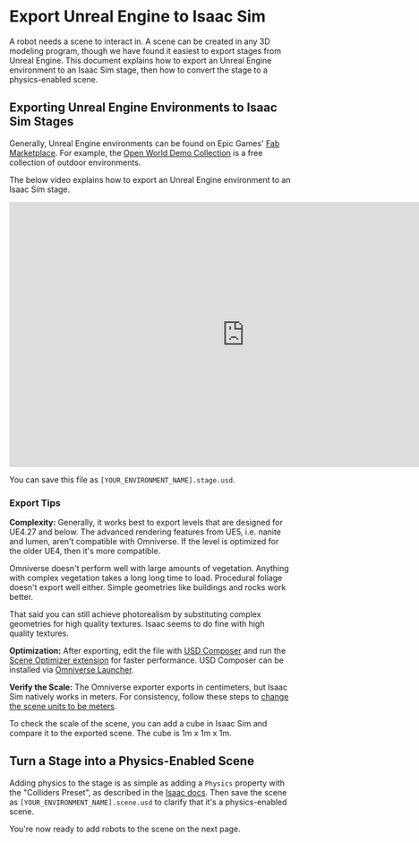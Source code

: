 # Export Unreal Engine to Isaac Sim

A robot needs a scene to interact in. A scene can be created in any 3D modeling program, though we have found it easiest to export stages from Unreal Engine. This document explains how to export an Unreal Engine environment to an Isaac Sim stage, then how to convert the stage to a physics-enabled scene. 


## Exporting Unreal Engine Environments to Isaac Sim Stages
Generally, Unreal Engine environments can be found on Epic Games' [Fab Marketplace](https://www.fab.com/). For example, the [Open World Demo Collection](https://www.fab.com/listings/3262ab8f-f64a-4124-8efd-82cb19df6249) is a free collection of outdoor environments.


The below video explains how to export an Unreal Engine environment to an Isaac Sim stage.

<iframe width="840" height="473" src="https://www.youtube.com/embed/y9qP7wcinHM?si=i5TVd1CFbJUYhWz7" title="YouTube video player" frameborder="0" allow="accelerometer; autoplay; clipboard-write; encrypted-media; gyroscope; picture-in-picture; web-share" referrerpolicy="strict-origin-when-cross-origin" allowfullscreen></iframe>

You can save this file as `[YOUR_ENVIRONMENT_NAME].stage.usd`.


### Export Tips

**Complexity:**
Generally, it works best to export levels that are designed for UE4.27 and below. The advanced rendering features from UE5, i.e. nanite and lumen, aren't compatible with Omniverse. 
If the level is optimized for the older UE4, then it's more compatible.

Omniverse doesn't perform well with large amounts of vegetation. Anything with complex vegetation takes a long long time to load. Procedural foliage doesn't export well either. Simple geometries like buildings and rocks work better. 

That said you can still achieve photorealism by substituting complex geometries for high quality textures. Isaac seems to do fine with high quality textures.

**Optimization:** After exporting, edit the file with [USD Composer](https://docs.omniverse.nvidia.com/composer/latest/index.html) and run the [Scene Optimizer extension](https://docs.omniverse.nvidia.com/extensions/latest/ext_scene-optimizer.html) for faster performance. USD Composer can be installed via [Omniverse Launcher](https://docs.omniverse.nvidia.com/launcher/latest/index.html).

**Verify the Scale:**  The Omniverse exporter exports in centimeters, but Isaac Sim natively works in meters. For consistency, follow these steps to [change the scene units to be meters](https://forums.developer.nvidia.com/t/how-to-change-units-of-the-grid-from-centimeters-to-meters/301285#:~:text=Find%20the%20%E2%80%9CMeters%20Per%20Unit%E2%80%9D%20property%20and%20set%20it%20to%201%20for%20meters).

To check the scale of the scene, you can add a cube in Isaac Sim and compare it to the exported scene. The cube is 1m x 1m x 1m.

## Turn a Stage into a Physics-Enabled Scene

Adding physics to the stage is as simple as adding a `Physics` property with the "Colliders Preset", as described in the [Isaac docs](https://docs.omniverse.nvidia.com/isaacsim/latest/gui_tutorials/tutorial_intro_simple_objects.html#adding-physics-properties).
Then save the scene as `[YOUR_ENVIRONMENT_NAME].scene.usd` to clarify that it's a physics-enabled scene.

You're now ready to add robots to the scene on the next page.